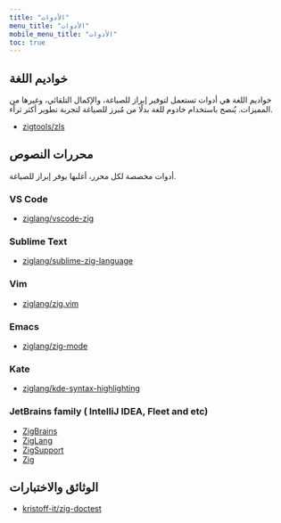 ```yaml
---
title: "الأدوات"
menu_title: "الأدوات"
mobile_menu_title: "الأدوات"
toc: true
---
```


## خواديم اللغة
خواديم اللغة هي أدوات تستعمل لتوفير إبراز للصياغة، والإكمال التلقائي، وغيرها من المميزات. يٌنصح باستخدام خادوم للغة بدلًا من مُبرز للصياغة لتجربة تطوير أكثر ثراًء.

- [zigtools/zls](https://github.com/zigtools/zls)

## محررات النصوص
أدوات مخصصة لكل محرر، أغلبها يوفر إبراز للصياغة.

### VS Code
- [ziglang/vscode-zig](https://github.com/ziglang/vscode-zig)

### Sublime Text
- [ziglang/sublime-zig-language](https://github.com/ziglang/sublime-zig-language)

### Vim
- [ziglang/zig.vim](https://github.com/ziglang/zig.vim)

### Emacs
- [ziglang/zig-mode](https://github.com/ziglang/zig-mode)

### Kate
- [ziglang/kde-syntax-highlighting](https://github.com/ziglang/kde-syntax-highlighting)

### JetBrains family ( IntelliJ IDEA, Fleet and etc)
- [ZigBrains](https://plugins.jetbrains.com/plugin/22456-zigbrains)
- [ZigLang](https://plugins.jetbrains.com/plugin/17143-ziglang)
- [ZigSupport](https://plugins.jetbrains.com/plugin/18062-zig-support)
- [Zig](https://plugins.jetbrains.com/plugin/10560-zig)

## الوثائق والاختبارات
- [kristoff-it/zig-doctest](https://github.com/kristoff-it/zig-doctest)

